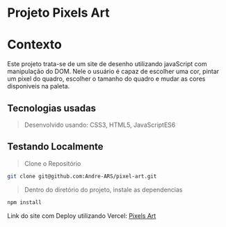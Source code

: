 # Projeto Pixels Art

# Contexto
Este projeto trata-se de um site de desenho utilizando javaScript com manipulação do DOM. Nele o usuário é capaz de escolher uma cor, pintar um pixel do quadro, escolher o tamanho do quadro e mudar as cores disponiveis na paleta.

## Tecnologias usadas

> Desenvolvido usando: CSS3, HTML5, JavaScriptES6

## Testando Localmente

> Clone o Repositório
```bash
git clone git@github.com:Andre-ARS/pixel-art.git
``` 
> Dentro do diretório do projeto, instale as dependencias
```bash
npm install
``` 
Link do site com Deploy utilizando Vercel: [Pixels Art](https://pixel-art-ars.vercel.app/)
